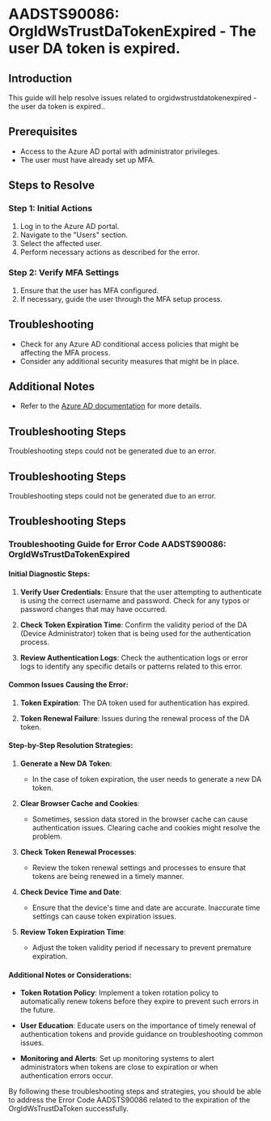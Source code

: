 # AADSTS90086: OrgIdWsTrustDaTokenExpired - The user DA token is expired.

## Introduction
This guide will help resolve issues related to orgidwstrustdatokenexpired - the user da token is expired..

## Prerequisites
- Access to the Azure AD portal with administrator privileges.
- The user must have already set up MFA.

## Steps to Resolve

### Step 1: Initial Actions
1. Log in to the Azure AD portal.
2. Navigate to the "Users" section.
3. Select the affected user.
4. Perform necessary actions as described for the error.

### Step 2: Verify MFA Settings
1. Ensure that the user has MFA configured.
2. If necessary, guide the user through the MFA setup process.

## Troubleshooting
- Check for any Azure AD conditional access policies that might be affecting the MFA process.
- Consider any additional security measures that might be in place.

## Additional Notes
- Refer to the [Azure AD documentation](https://learn.microsoft.com/en-us/azure/active-directory/) for more details.


## Troubleshooting Steps
Troubleshooting steps could not be generated due to an error.

## Troubleshooting Steps
Troubleshooting steps could not be generated due to an error.

## Troubleshooting Steps
### Troubleshooting Guide for Error Code AADSTS90086: OrgIdWsTrustDaTokenExpired

#### Initial Diagnostic Steps:
1. **Verify User Credentials**: Ensure that the user attempting to authenticate is using the correct username and password. Check for any typos or password changes that may have occurred.
   
2. **Check Token Expiration Time**: Confirm the validity period of the DA (Device Administrator) token that is being used for the authentication process.

3. **Review Authentication Logs**: Check the authentication logs or error logs to identify any specific details or patterns related to this error.

#### Common Issues Causing the Error:
1. **Token Expiration**: The DA token used for authentication has expired.

2. **Token Renewal Failure**: Issues during the renewal process of the DA token.

#### Step-by-Step Resolution Strategies:
1. **Generate a New DA Token**:
   - In the case of token expiration, the user needs to generate a new DA token.
   
2. **Clear Browser Cache and Cookies**:
   - Sometimes, session data stored in the browser cache can cause authentication issues. Clearing cache and cookies might resolve the problem.

3. **Check Token Renewal Processes**:
   - Review the token renewal settings and processes to ensure that tokens are being renewed in a timely manner.

4. **Check Device Time and Date**:
   - Ensure that the device's time and date are accurate. Inaccurate time settings can cause token expiration issues.

5. **Review Token Expiration Time**:
   - Adjust the token validity period if necessary to prevent premature expiration.

#### Additional Notes or Considerations:
- **Token Rotation Policy**: Implement a token rotation policy to automatically renew tokens before they expire to prevent such errors in the future.
  
- **User Education**: Educate users on the importance of timely renewal of authentication tokens and provide guidance on troubleshooting common issues.

- **Monitoring and Alerts**: Set up monitoring systems to alert administrators when tokens are close to expiration or when authentication errors occur.

By following these troubleshooting steps and strategies, you should be able to address the Error Code AADSTS90086 related to the expiration of the OrgIdWsTrustDaToken successfully.